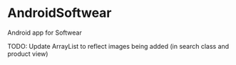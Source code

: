 # AndroidSoftwear
Android app for Softwear

TODO:
Update ArrayList to reflect images being added (in search class and product view)

